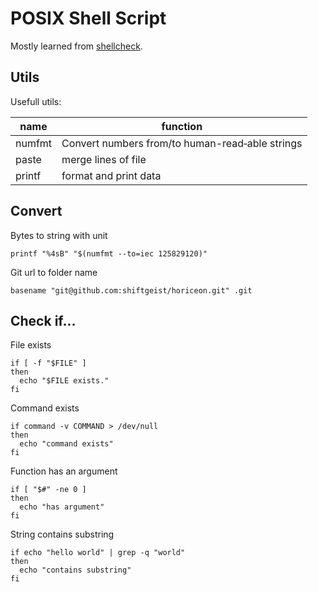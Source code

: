 # POSIX Shell Script

Mostly learned from [shellcheck](https://github.com/koalaman/shellcheck).

## Utils

Usefull utils:

| name   | function                                        |
| ------ | ----------------------------------------------- |
| numfmt | Convert numbers from/to human-read‐able strings |
| paste  | merge lines of file                             |
| printf | format and print data                           |

## Convert

Bytes to string with unit

```shell
printf "%4sB" "$(numfmt --to=iec 125829120)"
```

Git url to folder name

```shell
basename "git@github.com:shiftgeist/horiceon.git" .git
```

## Check if...

File exists

```shell
if [ -f "$FILE" ]
then
  echo "$FILE exists."
fi
```

Command exists

```shell
if command -v COMMAND > /dev/null
then
  echo "command exists"
fi
```

Function has an argument

```shell
if [ "$#" -ne 0 ]
then
  echo "has argument"
fi
```

String contains substring

```shell
if echo "hello world" | grep -q "world"
then
  echo "contains substring"
fi
```

